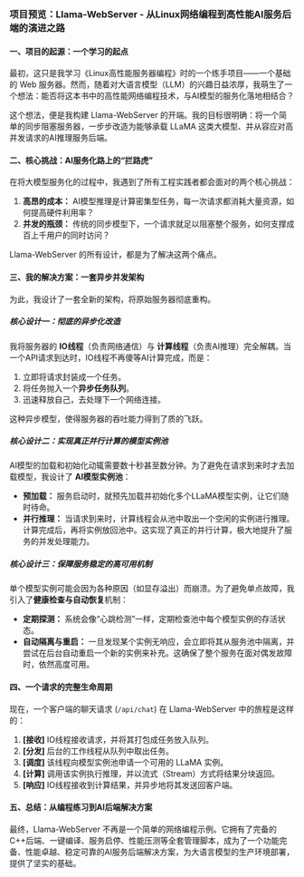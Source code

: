 ### 项目预览：Llama-WebServer - 从Linux网络编程到高性能AI服务后端的演进之路

#### 一、项目的起源：一个学习的起点

最初，这只是我学习《Linux高性能服务器编程》时的一个练手项目——一个基础的 Web 服务器。然而，随着对大语言模型（LLM）的兴趣日益浓厚，我萌生了一个想法：能否将这本书中的高性能网络编程技术，与AI模型的服务化落地相结合？

这个想法，便是我构建 Llama-WebServer 的开端。我的目标很明确：将一个简单的同步阻塞服务器，一步步改造为能够承载 LLaMA 这类大模型、并从容应对高并发请求的AI推理服务后端。

#### 二、核心挑战：AI服务化路上的“拦路虎”

在将大模型服务化的过程中，我遇到了所有工程实践者都会面对的两个核心挑战：

1. **高昂的成本：** AI模型推理是计算密集型任务，每一次请求都消耗大量资源，如何提高硬件利用率？
2. **并发的瓶颈：** 传统的同步模型下，一个请求就足以阻塞整个服务，如何支撑成百上千用户的同时访问？

Llama-WebServer 的所有设计，都是为了解决这两个痛点。

#### 三、我的解决方案：一套异步并发架构

为此，我设计了一套全新的架构，将原始服务器彻底重构。

##### **核心设计一：彻底的异步化改造**

我将服务器的 **IO线程**（负责网络通信）与 **计算线程**（负责AI推理）完全解耦。当一个API请求到达时，IO线程不再傻等AI计算完成，而是：

1. 立即将请求封装成一个任务。
2. 将任务抛入一个**异步任务队列**。
3. 迅速释放自己，去处理下一个网络连接。

这种异步模型，使得服务器的吞吐能力得到了质的飞跃。

##### **核心设计二：实现真正并行计算的模型实例池**

AI模型的加载和初始化动辄需要数十秒甚至数分钟。为了避免在请求到来时才去加载模型，我设计了 **AI模型实例池**：

- **预加载：** 服务启动时，就预先加载并初始化多个LLaMA模型实例，让它们随时待命。
- **并行推理：** 当请求到来时，计算线程会从池中取出一个空闲的实例进行推理。计算完成后，再将实例放回池中。这实现了真正的并行计算，极大地提升了服务的并发处理能力。

##### **核心设计三：保障服务稳定的高可用机制**

单个模型实例可能会因为各种原因（如显存溢出）而崩溃。为了避免单点故障，我引入了**健康检查与自动恢复**机制：

- **定期探测：** 系统会像“心跳检测”一样，定期检查池中每个模型实例的存活状态。
- **自动隔离与重启：** 一旦发现某个实例无响应，会立即将其从服务池中隔离，并尝试在后台自动重启一个新的实例来补充。这确保了整个服务在面对偶发故障时，依然高度可用。

#### 四、一个请求的完整生命周期

现在，一个客户端的聊天请求 (`/api/chat`) 在 Llama-WebServer 中的旅程是这样的：

1. **[接收]** IO线程接收请求，并将其打包成任务放入队列。
2. **[分发]** 后台的工作线程从队列中取出任务。
3. **[调度]** 该线程向模型实例池申请一个可用的 LLaMA 实例。
4. **[计算]** 调用该实例执行推理，并以流式（Stream）方式将结果分块返回。
5. **[响应]** IO线程接收到计算结果，并异步地将其发送回客户端。

#### 五、总结：从编程练习到AI后端解决方案

最终，Llama-WebServer 不再是一个简单的网络编程示例。它拥有了完备的C++后端、一键编译、服务启停、性能压测等全套管理脚本，成为了一个功能完备、性能卓越、稳定可靠的AI服务后端解决方案，为大语言模型的生产环境部署，提供了坚实的基础。